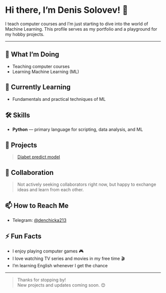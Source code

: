 # Hi there, I’m Denis Solovev! 👋

I teach computer courses and I’m just starting to dive into the world of Machine Learning. This profile serves as my portfolio and a playground for my hobby projects.

---

## 🔭 What I’m Doing
- Teaching computer courses  
- Learning Machine Learning (ML)

## 🌱 Currently Learning
- Fundamentals and practical techniques of ML

## 🛠 Skills
- **Python** — primary language for scripting, data analysis, and ML

## 📂 Projects
> [Diabet predict model](https://github.com/denchicka/Diabet_Predict_Model)

## 🤝 Collaboration
> Not actively seeking collaborators right now, but happy to exchange ideas and learn from each other.

## 📫 How to Reach Me
- Telegram: [@denchicka213](https://t.me/denchicka213)

## ⚡ Fun Facts
- I enjoy playing computer games 🎮  
- I love watching TV series and movies in my free time 🎬  
- I’m learning English whenever I get the chance

---

> Thanks for stopping by!  
> New projects and updates coming soon. 😊
